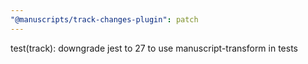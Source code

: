 ```yaml
---
"@manuscripts/track-changes-plugin": patch
---
```


test(track): downgrade jest to 27 to use manuscript-transform in tests
